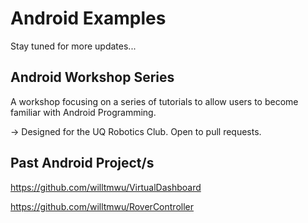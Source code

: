 # Android Examples
Stay tuned for more updates...

## Android Workshop Series
A workshop focusing on a series of tutorials to allow users to become familiar with Android Programming. 

-> Designed for the UQ Robotics Club. Open to pull requests. 


## Past Android Project/s

https://github.com/willtmwu/VirtualDashboard

https://github.com/willtmwu/RoverController

